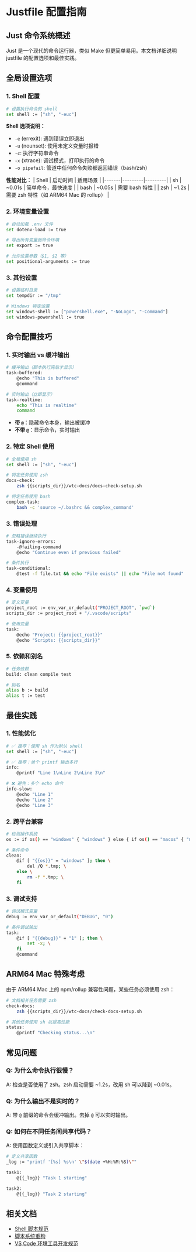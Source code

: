 # Justfile 配置指南

## Just 命令系统概述

Just 是一个现代的命令运行器，类似 Make 但更简单易用。本文档详细说明 justfile 的配置选项和最佳实践。

## 全局设置选项

### 1. Shell 配置

```bash
# 设置执行命令的 shell
set shell := ["sh", "-euc"]
```

**Shell 选项说明：**
- `-e` (errexit): 遇到错误立即退出
- `-u` (nounset): 使用未定义变量时报错
- `-c`: 执行字符串命令
- `-x` (xtrace): 调试模式，打印执行的命令
- `-o pipefail`: 管道中任何命令失败都返回错误（bash/zsh）

**性能对比：**
| Shell | 启动时间 | 适用场景 |
|-------|---------|---------|
| sh    | ~0.01s  | 简单命令，最快速度 |
| bash  | ~0.05s  | 需要 bash 特性 |
| zsh   | ~1.2s   | 需要 zsh 特性（如 ARM64 Mac 的 rollup） |

### 2. 环境变量设置

```bash
# 自动加载 .env 文件
set dotenv-load := true

# 导出所有变量到命令环境
set export := true

# 允许位置参数（$1, $2 等）
set positional-arguments := true
```

### 3. 其他设置

```bash
# 设置临时目录
set tempdir := "/tmp"

# Windows 特定设置
set windows-shell := ["powershell.exe", "-NoLogo", "-Command"]
set windows-powershell := true
```

## 命令配置技巧

### 1. 实时输出 vs 缓冲输出

```bash
# 缓冲输出（脚本执行完后才显示）
task-buffered:
    @echo "This is buffered"
    @command

# 实时输出（立即显示）
task-realtime:
    echo "This is realtime"
    command
```

- **带 `@`**：隐藏命令本身，输出被缓冲
- **不带 `@`**：显示命令，实时输出

### 2. 特定 Shell 使用

```bash
# 全局使用 sh
set shell := ["sh", "-euc"]

# 特定任务使用 zsh
docs-check:
    zsh {{scripts_dir}}/wtc-docs/docs-check-setup.sh

# 特定任务使用 bash
complex-task:
    bash -c 'source ~/.bashrc && complex_command'
```

### 3. 错误处理

```bash
# 忽略错误继续执行
task-ignore-errors:
    -@failing-command
    @echo "Continue even if previous failed"

# 条件执行
task-conditional:
    @test -f file.txt && echo "File exists" || echo "File not found"
```

### 4. 变量使用

```bash
# 定义变量
project_root := env_var_or_default("PROJECT_ROOT", `pwd`)
scripts_dir := project_root + "/.vscode/scripts"

# 使用变量
task:
    @echo "Project: {{project_root}}"
    @echo "Scripts: {{scripts_dir}}"
```

### 5. 依赖和别名

```bash
# 任务依赖
build: clean compile test

# 别名
alias b := build
alias t := test
```

## 最佳实践

### 1. 性能优化

```bash
# ✅ 推荐：使用 sh 作为默认 shell
set shell := ["sh", "-euc"]

# ✅ 推荐：单个 printf 输出多行
info:
    @printf "Line 1\nLine 2\nLine 3\n"

# ❌ 避免：多个 echo 命令
info-slow:
    @echo "Line 1"
    @echo "Line 2"
    @echo "Line 3"
```

### 2. 跨平台兼容

```bash
# 检测操作系统
os := if os() == "windows" { "windows" } else { if os() == "macos" { "macos" } else { "linux" } }

# 条件命令
clean:
    @if [ "{{os}}" = "windows" ]; then \
        del /Q *.tmp; \
    else \
        rm -f *.tmp; \
    fi
```

### 3. 调试支持

```bash
# 调试模式变量
debug := env_var_or_default("DEBUG", "0")

# 条件调试输出
task:
    @if [ "{{debug}}" = "1" ]; then \
        set -x; \
    fi
    @command
```

## ARM64 Mac 特殊考虑

由于 ARM64 Mac 上的 npm/rollup 兼容性问题，某些任务必须使用 zsh：

```bash
# 文档相关任务需要 zsh
check-docs:
    zsh {{scripts_dir}}/wtc-docs/check-docs-setup.sh

# 其他任务使用 sh 以提高性能
status:
    @printf "Checking status...\n"
```

## 常见问题

### Q: 为什么命令执行很慢？
A: 检查是否使用了 zsh。zsh 启动需要 ~1.2s，改用 sh 可以降到 ~0.01s。

### Q: 为什么输出不是实时的？
A: 带 `@` 前缀的命令会缓冲输出。去掉 `@` 可以实时输出。

### Q: 如何在不同任务间共享代码？
A: 使用函数定义或引入共享脚本：

```bash
# 定义共享函数
_log := "printf '[%s] %s\n' \"$(date +%H:%M:%S)\""

task1:
    @{{_log}} "Task 1 starting"

task2:
    @{{_log}} "Task 2 starting"
```

## 相关文档

- [Shell 脚本规范](./shell-脚本规范.md)
- [脚本系统重构](./脚本系统重构-zx-just.md)
- [VS Code 环境工具开发规范](./vscode环境工具开发规范.md)